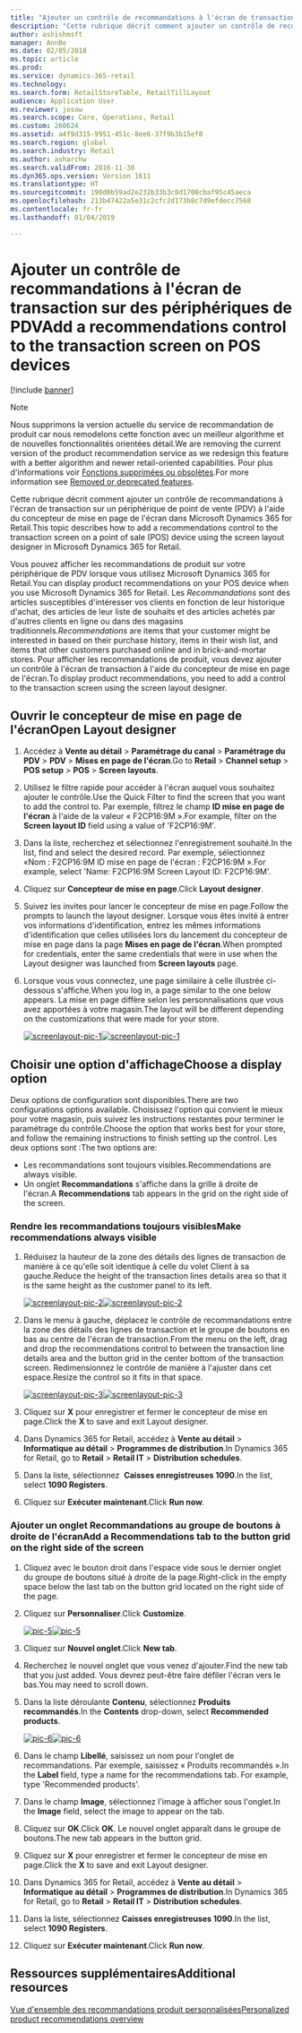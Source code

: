 ```yaml
---
title: "Ajouter un contrôle de recommandations à l'écran de transaction sur des périphériques de PDV"
description: "Cette rubrique décrit comment ajouter un contrôle de recommandations à l'écran de transaction sur un périphérique de point de vente (PDV) à l'aide du concepteur de mise en page de l'écran dans Microsoft Dynamics 365 for Retail."
author: ashishmsft
manager: AnnBe
ms.date: 02/05/2018
ms.topic: article
ms.prod: 
ms.service: dynamics-365-retail
ms.technology: 
ms.search.form: RetailStoreTable, RetailTillLayout
audience: Application User
ms.reviewer: josaw
ms.search.scope: Core, Operations, Retail
ms.custom: 260624
ms.assetid: a4f9d315-9951-451c-8ee6-37f9b3b15ef0
ms.search.region: global
ms.search.industry: Retail
ms.author: asharchw
ms.search.validFrom: 2016-11-30
ms.dyn365.ops.version: Version 1611
ms.translationtype: HT
ms.sourcegitcommit: 190d0b59ad2e232b33b3c0d1700cbaf95c45aeca
ms.openlocfilehash: 213b47422a5e31c2cfc2d173b8c7d9efdecc7568
ms.contentlocale: fr-fr
ms.lasthandoff: 01/04/2019

---
```


# <a name="add-a-recommendations-control-to-the-transaction-screen-on-pos-devices"></a><span data-ttu-id="d30f5-103">Ajouter un contrôle de recommandations à l'écran de transaction sur des périphériques de PDV</span><span class="sxs-lookup"><span data-stu-id="d30f5-103">Add a recommendations control to the transaction screen on POS devices</span></span>

[!include [banner](includes/banner.md)]

> [!NOTE]
> <span data-ttu-id="d30f5-104">Nous supprimons la version actuelle du service de recommandation de produit car nous remodelons cette fonction avec un meilleur algorithme et de nouvelles fonctionnalités orientées détail.</span><span class="sxs-lookup"><span data-stu-id="d30f5-104">We are removing the current version of the product recommendation service as we redesign this feature with a better algorithm and newer retail-oriented capabilities.</span></span> <span data-ttu-id="d30f5-105">Pour plus d'informations voir [Fonctions supprimées ou obsolètes](https://docs.microsoft.com/dynamics365/unified-operations/dev-itpro/migration-upgrade/deprecated-features).</span><span class="sxs-lookup"><span data-stu-id="d30f5-105">For more information see [Removed or deprecated features](https://docs.microsoft.com/dynamics365/unified-operations/dev-itpro/migration-upgrade/deprecated-features).</span></span>

<span data-ttu-id="d30f5-106">Cette rubrique décrit comment ajouter un contrôle de recommandations à l'écran de transaction sur un périphérique de point de vente (PDV) à l'aide du concepteur de mise en page de l'écran dans Microsoft Dynamics 365 for Retail.</span><span class="sxs-lookup"><span data-stu-id="d30f5-106">This topic describes how to add a recommendations control to the transaction screen on a point of sale (POS) device using the screen layout designer in Microsoft Dynamics 365 for Retail.</span></span>

<span data-ttu-id="d30f5-107">Vous pouvez afficher les recommandations de produit sur votre périphérique de PDV lorsque vous utilisez Microsoft Dynamics 365 for Retail.</span><span class="sxs-lookup"><span data-stu-id="d30f5-107">You can display product recommendations on your POS device when you use Microsoft Dynamics 365 for Retail.</span></span> <span data-ttu-id="d30f5-108">Les *Recommandations* sont des articles susceptibles d'intéresser vos clients en fonction de leur historique d'achat, des articles de leur liste de souhaits et des articles achetés par d'autres clients en ligne ou dans des magasins traditionnels.</span><span class="sxs-lookup"><span data-stu-id="d30f5-108">*Recommendations* are items that your customer might be interested in based on their purchase history, items in their wish list, and items that other customers purchased online and in brick-and-mortar stores.</span></span> <span data-ttu-id="d30f5-109">Pour afficher les recommandations de produit, vous devez ajouter un contrôle à l'écran de transaction à l'aide du concepteur de mise en page de l'écran.</span><span class="sxs-lookup"><span data-stu-id="d30f5-109">To display product recommendations, you need to add a control to the transaction screen using the screen layout designer.</span></span>

## <a name="open-layout-designer"></a><span data-ttu-id="d30f5-110">Ouvrir le concepteur de mise en page de l'écran</span><span class="sxs-lookup"><span data-stu-id="d30f5-110">Open Layout designer</span></span>

1. <span data-ttu-id="d30f5-111">Accédez à **Vente au détail** &gt; **Paramétrage du canal** &gt; **Paramétrage du PDV** &gt; **PDV** &gt; **Mises en page de l'écran**.</span><span class="sxs-lookup"><span data-stu-id="d30f5-111">Go to **Retail** &gt; **Channel setup** &gt; **POS setup** &gt; **POS** &gt; **Screen layouts**.</span></span>
2. <span data-ttu-id="d30f5-112">Utilisez le filtre rapide pour accéder à l'écran auquel vous souhaitez ajouter le contrôle.</span><span class="sxs-lookup"><span data-stu-id="d30f5-112">Use the Quick Filter to find the screen that you want to add the control to.</span></span> <span data-ttu-id="d30f5-113">Par exemple, filtrez le champ **ID mise en page de l'écran** à l'aide de la valeur « F2CP16:9M ».</span><span class="sxs-lookup"><span data-stu-id="d30f5-113">For example, filter on the **Screen layout ID** field using a value of 'F2CP16:9M'.</span></span>
3. <span data-ttu-id="d30f5-114">Dans la liste, recherchez et sélectionnez l'enregistrement souhaité.</span><span class="sxs-lookup"><span data-stu-id="d30f5-114">In the list, find and select the desired record.</span></span> <span data-ttu-id="d30f5-115">Par exemple, sélectionnez «Nom : F2CP16:9M ID mise en page de l'écran : F2CP16:9M ».</span><span class="sxs-lookup"><span data-stu-id="d30f5-115">For example, select 'Name: F2CP16:9M Screen Layout ID: F2CP16:9M'.</span></span>
4. <span data-ttu-id="d30f5-116">Cliquez sur **Concepteur de mise en page**.</span><span class="sxs-lookup"><span data-stu-id="d30f5-116">Click **Layout designer**.</span></span>
5. <span data-ttu-id="d30f5-117">Suivez les invites pour lancer le concepteur de mise en page.</span><span class="sxs-lookup"><span data-stu-id="d30f5-117">Follow the prompts to launch the layout designer.</span></span> <span data-ttu-id="d30f5-118">Lorsque vous êtes invité à entrer vos informations d'identification, entrez les mêmes informations d'identification que celles utilisées lors du lancement du concepteur de mise en page dans la page **Mises en page de l'écran**.</span><span class="sxs-lookup"><span data-stu-id="d30f5-118">When prompted for credentials, enter the same credentials that were in use when the Layout designer was launched from **Screen layouts** page.</span></span>
6. <span data-ttu-id="d30f5-119">Lorsque vous vous connectez, une page similaire à celle illustrée ci-dessous s'affiche.</span><span class="sxs-lookup"><span data-stu-id="d30f5-119">When you log in, a page similar to the one below appears.</span></span> <span data-ttu-id="d30f5-120">La mise en page diffère selon les personnalisations que vous avez apportées à votre magasin.</span><span class="sxs-lookup"><span data-stu-id="d30f5-120">The layout will be different depending on the customizations that were made for your store.</span></span>

    <span data-ttu-id="d30f5-121">[![screenlayout-pic-1](./media/screenlayout-pic-1.png)](./media/screenlayout-pic-1.png)</span><span class="sxs-lookup"><span data-stu-id="d30f5-121">[![screenlayout-pic-1](./media/screenlayout-pic-1.png)](./media/screenlayout-pic-1.png)</span></span>

## <a name="choose-a-display-option"></a><span data-ttu-id="d30f5-122">Choisir une option d'affichage</span><span class="sxs-lookup"><span data-stu-id="d30f5-122">Choose a display option</span></span>

<span data-ttu-id="d30f5-123">Deux options de configuration sont disponibles.</span><span class="sxs-lookup"><span data-stu-id="d30f5-123">There are two configurations options available.</span></span> <span data-ttu-id="d30f5-124">Choisissez l'option qui convient le mieux pour votre magasin, puis suivez les instructions restantes pour terminer le paramétrage du contrôle.</span><span class="sxs-lookup"><span data-stu-id="d30f5-124">Choose the option that works best for your store, and follow the remaining instructions to finish setting up the control.</span></span> <span data-ttu-id="d30f5-125">Les deux options sont :</span><span class="sxs-lookup"><span data-stu-id="d30f5-125">The two options are:</span></span>

- <span data-ttu-id="d30f5-126">Les recommandations sont toujours visibles.</span><span class="sxs-lookup"><span data-stu-id="d30f5-126">Recommendations are always visible.</span></span>
- <span data-ttu-id="d30f5-127">Un onglet **Recommandations** s'affiche dans la grille à droite de l'écran.</span><span class="sxs-lookup"><span data-stu-id="d30f5-127">A **Recommendations** tab appears in the grid on the right side of the screen.</span></span>

### <a name="make-recommendations-always-visible"></a><span data-ttu-id="d30f5-128">Rendre les recommandations toujours visibles</span><span class="sxs-lookup"><span data-stu-id="d30f5-128">Make recommendations always visible</span></span>

1. <span data-ttu-id="d30f5-129">Réduisez la hauteur de la zone des détails des lignes de transaction de manière à ce qu'elle soit identique à celle du volet Client à sa gauche.</span><span class="sxs-lookup"><span data-stu-id="d30f5-129">Reduce the height of the transaction lines details area so that it is the same height as the customer panel to its left.</span></span>

    <span data-ttu-id="d30f5-130">[![screenlayout-pic-2](./media/screenlayout-pic-2.png)](./media/screenlayout-pic-2.png)</span><span class="sxs-lookup"><span data-stu-id="d30f5-130">[![screenlayout-pic-2](./media/screenlayout-pic-2.png)](./media/screenlayout-pic-2.png)</span></span>

2. <span data-ttu-id="d30f5-131">Dans le menu à gauche, déplacez le contrôle de recommandations entre la zone des détails des lignes de transaction et le groupe de boutons en bas au centre de l'écran de transaction.</span><span class="sxs-lookup"><span data-stu-id="d30f5-131">From the menu on the left, drag and drop the recommendations control to between the transaction line details area and the button grid in the center bottom of the transaction screen.</span></span> <span data-ttu-id="d30f5-132">Redimensionnez le contrôle de manière à l'ajuster dans cet espace.</span><span class="sxs-lookup"><span data-stu-id="d30f5-132">Resize the control so it fits in that space.</span></span>

    <span data-ttu-id="d30f5-133">[![screenlayout-pic-3](./media/screenlayout-pic-3.png)](./media/screenlayout-pic-3.png)</span><span class="sxs-lookup"><span data-stu-id="d30f5-133">[![screenlayout-pic-3](./media/screenlayout-pic-3.png)](./media/screenlayout-pic-3.png)</span></span>

3. <span data-ttu-id="d30f5-134">Cliquez sur **X** pour enregistrer et fermer le concepteur de mise en page.</span><span class="sxs-lookup"><span data-stu-id="d30f5-134">Click the **X** to save and exit Layout designer.</span></span>
4. <span data-ttu-id="d30f5-135">Dans Dynamics 365 for Retail, accédez à **Vente au détail** &gt; **Informatique au détail** &gt; **Programmes de distribution**.</span><span class="sxs-lookup"><span data-stu-id="d30f5-135">In Dynamics 365 for Retail, go to **Retail** &gt; **Retail IT** &gt; **Distribution schedules**.</span></span>
5. <span data-ttu-id="d30f5-136">Dans la liste, sélectionnez  **Caisses enregistreuses 1090**.</span><span class="sxs-lookup"><span data-stu-id="d30f5-136">In the list, select **1090 Registers**.</span></span>
6. <span data-ttu-id="d30f5-137">Cliquez sur **Exécuter maintenant**.</span><span class="sxs-lookup"><span data-stu-id="d30f5-137">Click **Run now**.</span></span>

### <a name="add-a-recommendations-tab-to-the-button-grid-on-the-right-side-of-the-screen"></a><span data-ttu-id="d30f5-138">Ajouter un onglet Recommandations au groupe de boutons à droite de l'écran</span><span class="sxs-lookup"><span data-stu-id="d30f5-138">Add a Recommendations tab to the button grid on the right side of the screen</span></span>

1. <span data-ttu-id="d30f5-139">Cliquez avec le bouton droit dans l'espace vide sous le dernier onglet du groupe de boutons situé à droite de la page.</span><span class="sxs-lookup"><span data-stu-id="d30f5-139">Right-click in the empty space below the last tab on the button grid located on the right side of the page.</span></span>
2. <span data-ttu-id="d30f5-140">Cliquez sur **Personnaliser**.</span><span class="sxs-lookup"><span data-stu-id="d30f5-140">Click **Customize**.</span></span>

    <span data-ttu-id="d30f5-141">[![pic-5](./media/pic-5.png)](./media/pic-5.png)</span><span class="sxs-lookup"><span data-stu-id="d30f5-141">[![pic-5](./media/pic-5.png)](./media/pic-5.png)</span></span>

3. <span data-ttu-id="d30f5-142">Cliquez sur **Nouvel onglet**.</span><span class="sxs-lookup"><span data-stu-id="d30f5-142">Click **New tab**.</span></span>
4. <span data-ttu-id="d30f5-143">Recherchez le nouvel onglet que vous venez d'ajouter.</span><span class="sxs-lookup"><span data-stu-id="d30f5-143">Find the new tab that you just added.</span></span> <span data-ttu-id="d30f5-144">Vous devrez peut-être faire défiler l'écran vers le bas.</span><span class="sxs-lookup"><span data-stu-id="d30f5-144">You may need to scroll down.</span></span>
5. <span data-ttu-id="d30f5-145">Dans la liste déroulante **Contenu**, sélectionnez **Produits recommandés**.</span><span class="sxs-lookup"><span data-stu-id="d30f5-145">In the **Contents** drop-down, select **Recommended products**.</span></span>

    <span data-ttu-id="d30f5-146">[![pic-6](./media/pic-6.png)](./media/pic-6.png)</span><span class="sxs-lookup"><span data-stu-id="d30f5-146">[![pic-6](./media/pic-6.png)](./media/pic-6.png)</span></span>

6. <span data-ttu-id="d30f5-147">Dans le champ **Libellé**, saisissez un nom pour l'onglet de recommandations. Par exemple, saisissez « Produits recommandés ».</span><span class="sxs-lookup"><span data-stu-id="d30f5-147">In the **Label** field, type a name for the recommendations tab. For example, type 'Recommended products'.</span></span>
7. <span data-ttu-id="d30f5-148">Dans le champ **Image**, sélectionnez l'image à afficher sous l'onglet.</span><span class="sxs-lookup"><span data-stu-id="d30f5-148">In the **Image** field, select the image to appear on the tab.</span></span>
8. <span data-ttu-id="d30f5-149">Cliquez sur **OK**.</span><span class="sxs-lookup"><span data-stu-id="d30f5-149">Click **OK**.</span></span> <span data-ttu-id="d30f5-150">Le nouvel onglet apparaît dans le groupe de boutons.</span><span class="sxs-lookup"><span data-stu-id="d30f5-150">The new tab appears in the button grid.</span></span>
9. <span data-ttu-id="d30f5-151">Cliquez sur **X** pour enregistrer et fermer le concepteur de mise en page.</span><span class="sxs-lookup"><span data-stu-id="d30f5-151">Click the **X** to save and exit Layout designer.</span></span>
10. <span data-ttu-id="d30f5-152">Dans Dynamics 365 for Retail, accédez à **Vente au détail** &gt; **Informatique au détail** &gt; **Programmes de distribution**.</span><span class="sxs-lookup"><span data-stu-id="d30f5-152">In Dynamics 365 for Retail, go to **Retail** &gt; **Retail IT** &gt; **Distribution schedules**.</span></span>
11. <span data-ttu-id="d30f5-153">Dans la liste, sélectionnez **Caisses enregistreuses 1090**.</span><span class="sxs-lookup"><span data-stu-id="d30f5-153">In the list, select **1090 Registers**.</span></span>
12. <span data-ttu-id="d30f5-154">Cliquez sur **Exécuter maintenant**.</span><span class="sxs-lookup"><span data-stu-id="d30f5-154">Click **Run now**.</span></span>

## <a name="additional-resources"></a><span data-ttu-id="d30f5-155">Ressources supplémentaires</span><span class="sxs-lookup"><span data-stu-id="d30f5-155">Additional resources</span></span>

[<span data-ttu-id="d30f5-156">Vue d'ensemble des recommandations produit personnalisées</span><span class="sxs-lookup"><span data-stu-id="d30f5-156">Personalized product recommendations overview</span></span>](personalized-product-recommendations.md)


